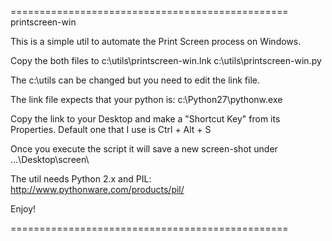 ================================================
printscreen-win

This is a simple util to automate the Print Screen process on Windows.

Copy the both files to 
c:\utils\printscreen-win.lnk
c:\utils\printscreen-win.py

The c:\utils can be changed but you need to edit the link file.

The link file expects that your python is:
c:\Python27\pythonw.exe

Copy the link to your Desktop and make a "Shortcut Key" from its Properties.
Default one that I use is Ctrl + Alt + S

Once you execute the script it will save a new screen-shot under 
...\Desktop\screen\

The util needs Python 2.x and PIL:
http://www.pythonware.com/products/pil/

Enjoy!

================================================
